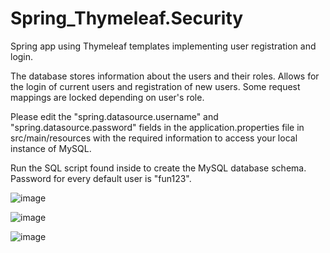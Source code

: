# Spring_Thymeleaf.Security
 Spring app using Thymeleaf templates implementing user registration and login.

The database stores information about the users and their roles. Allows for the login of current users and registration of new users.
Some request mappings are locked depending on user's role.

Please edit the "spring.datasource.username" and "spring.datasource.password" fields in the application.properties file in src/main/resources with the required information to access your local instance of MySQL.

Run the SQL script found inside to create the MySQL database schema. Password for every default user is "fun123".



![image](https://user-images.githubusercontent.com/61985975/80984728-25a9ae00-8e26-11ea-8611-03c1369fdf5f.png)



![image](https://user-images.githubusercontent.com/61985975/80984769-378b5100-8e26-11ea-9ea9-81a59b8f2fd2.png)



![image](https://user-images.githubusercontent.com/61985975/80984814-4540d680-8e26-11ea-8b81-d1a2ef0f8e2c.png)

